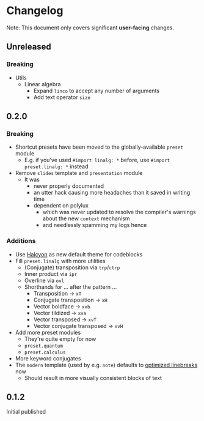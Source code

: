 # Changelog

Note:
This document
only covers significant **user-facing** changes.

## Unreleased

### Breaking

- Utils
  - Linear algebra
    - Expand `linco` to accept any number of arguments
    - Add text operator `size`

## 0.2.0

### Breaking

- Shortcut presets have been moved
  to the globally-available `preset` module
  - E.g. if you've used `#import linalg: *` before,
    use `#import preset.linalg: *` instead
- Remove `slides` template and `presentation` module
  - It was
    - never properly documented
    - an utter hack causing more headaches than it saved in writing time
    - dependent on polylux
      - which was never updated to resolve the compiler's warnings
        about the new `context` mechanism
      - and needlessly spamming my logs hence

### Additions

- Use [Halcyon](https://github.com/bchiang7/Halcyon)
  as new default theme for codeblocks
- Fill `preset.linalg` with more utilities
  - (Conjugate) transposition via `trp`/`ctrp`
  - Inner product via `ipr`
  - Overline via `ovl`
  - Shorthands for ... after the pattern ...
    - Transposition → `xT`
    - Conjugate transposition → `xH`
    - Vector boldface → `xvb`
    - Vector tildized → `xva`
    - Vector transposed → `xvT`
    - Vector conjugate transposed → `xvH`
- Add more preset modules
  - They're quite empty for now
  - `preset.quantum`
  - `preset.calculus`
- More keyword conjugates
- The `modern` template (used by e.g. `note`)
  defaults to [optimized linebreaks](https://typst.app/docs/reference/model/par/#parameters-linebreaks)
  now
  - Should result in more visually consistent blocks of text

## 0.1.2

Initial published
